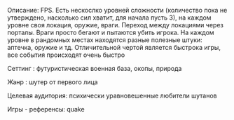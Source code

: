 
Описание: FPS. Есть нескослко уровней сложности (количество пока не утверждено, насколько сил хватит, для начала пусть 3), на каждом уровне своя локация, оружие, враги. Переход между локациями через порталы. Враги просто бегают и пытаются убить игрока. На каждом уровне в рандомных местах находятся разные полезные штуки: аптечка, оружие и тд. Отличительной чертой является быстрока игры, все события происходят очень быстро

Сеттинг : футуристическая военная база, окопы, природа

Жанр : шутер от первого лица

Целевая аудитория: психически уравновешенные любители шутанов

Игры - референсы: quake
